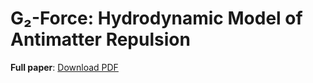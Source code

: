 # G₂-Force: Hydrodynamic Model of Antimatter Repulsion  
**Full paper**: [Download PDF](The_G2_Force__A_Hydrodynamic_Model_of_Antimatter_Repulsion_and_Cosmic_Acceleration.pdf)  
